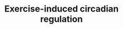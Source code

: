 ---
annotations:
- id: PW:0000004
  parent: regulatory pathway
  type: Pathway Ontology
  value: regulatory pathway
- id: CL:0000188
  parent: native cell
  type: Cell Type Ontology
  value: cell of skeletal muscle
authors:
- A.C.Zambon
- MaintBot
- Thomas
- AlexanderPico
- Khanspers
- MartijnVanIersel
- Mkutmon
- AMTan
- Eweitz
description: 'Human genes regulated in the diurnal comparison with orthologues that
  display circadian regulation in mouse heart and liver (Panda 2002, Storch 2002),
  and SCN (Panda 2002). The 608 significantly regulated (P < 0.05) hSkM genes identified
  in the diurnal comparison (0800 h and 2000 h) were subjected to an additional statistical
  filter of absolute fold change > 20% (n = 239) and linked to mouse circadianally
  regulated orthologues. This pathway represents the resultant 44 putative hSkM circadianally
  regulated genes; L, promoter for the light-responsive element; E, E-box (Clock/Bmal1
  promoter). Orthologue information is denoted to the left of the gene boxes: mHrts
  and mLvrs, mouse orthologue was circadianally regulated as described  (Storch 2002)
  in mouse heart or liver, respectively; mLvrp and mSCNp, mouse orthologue was diurnally
  regulated as described (Panda 2002) in mouse liver or SCN, respectively. Based on
  [https://www.ncbi.nlm.nih.gov/pubmed/14519196 Zambon et al, Genome Biol. 2003;4(10):R61].  Proteins
  on this pathway have targeted assays available via the [https://assays.cancer.gov/available_assays?wp_id=WP410
  CPTAC Assay Portal]'
last-edited: 2021-05-17
organisms:
- Homo sapiens
redirect_from:
- /index.php/Pathway:WP410
- /instance/WP410
- /instance/WP410_rr117108
revision: r117108
schema-jsonld:
- '@context': https://schema.org/
  '@id': https://wikipathways.github.io/pathways/WP410.html
  '@type': Dataset
  creator:
    '@type': Organization
    name: WikiPathways
  description: 'Human genes regulated in the diurnal comparison with orthologues that
    display circadian regulation in mouse heart and liver (Panda 2002, Storch 2002),
    and SCN (Panda 2002). The 608 significantly regulated (P < 0.05) hSkM genes identified
    in the diurnal comparison (0800 h and 2000 h) were subjected to an additional
    statistical filter of absolute fold change > 20% (n = 239) and linked to mouse
    circadianally regulated orthologues. This pathway represents the resultant 44
    putative hSkM circadianally regulated genes; L, promoter for the light-responsive
    element; E, E-box (Clock/Bmal1 promoter). Orthologue information is denoted to
    the left of the gene boxes: mHrts and mLvrs, mouse orthologue was circadianally
    regulated as described  (Storch 2002) in mouse heart or liver, respectively; mLvrp
    and mSCNp, mouse orthologue was diurnally regulated as described (Panda 2002)
    in mouse liver or SCN, respectively. Based on [https://www.ncbi.nlm.nih.gov/pubmed/14519196
    Zambon et al, Genome Biol. 2003;4(10):R61].  Proteins on this pathway have targeted
    assays available via the [https://assays.cancer.gov/available_assays?wp_id=WP410
    CPTAC Assay Portal]'
  keywords:
  - ARNTL
  - AZIN1
  - BTG1
  - CAST
  - CBX3
  - CEBPB
  - CLDN5
  - CLOCK
  - CRY1
  - CRY2
  - DAZAP2
  - DNAJA1
  - EIF4G2
  - ETV6
  - G0S2
  - GENX-3414
  - GFRA1
  - GSTM3
  - GSTP1
  - HERPUD1
  - HIST1H2BN
  - HLA-DMA
  - HSPA8
  - IDI1
  - KLF9
  - MAP3K7IP2
  - MYF6
  - NCKAP1
  - NCOA4
  - NR1D2
  - PER1
  - PER2
  - PIGF
  - PPP1R3C
  - PPP2CB
  - PSMA4
  - PURA
  - QKI
  - RBPMS
  - SF3A3
  - SUMO1
  - SUMO3
  - TOB1
  - TUBB3
  - UCP3
  - UGP2
  - VAPA
  - ZFR
  license: CC0
  name: Exercise-induced circadian regulation
seo: CreativeWork
title: Exercise-induced circadian regulation
wpid: WP410
---
